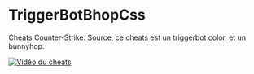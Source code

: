 # TriggerBotBhopCss
Cheats Counter-Strike: Source, ce cheats est un triggerbot color, et un bunnyhop.

[![Vidéo du cheats](https://image.noelshack.com/fichiers/2018/43/1/1540220659-welloffchubbygalago-small.gif)](https://youtu.be/_3Q4zjbAs70)
